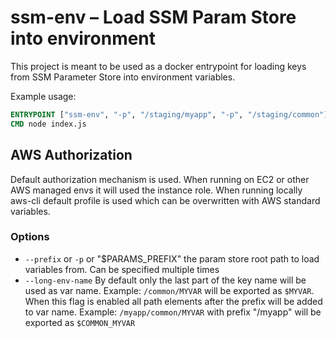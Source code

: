 # ssm-env – Load SSM Param Store into environment

This project is meant to be used as a docker entrypoint for loading keys from SSM Parameter Store into environment variables.

Example usage:

```Dockerfile
ENTRYPOINT ["ssm-env", "-p", "/staging/myapp", "-p", "/staging/common"]
CMD node index.js
```

## AWS Authorization
Default authorization mechanism is used. When running on EC2 or other AWS managed envs it will used the instance role. When running locally aws-cli default profile is used which can be overwritten with AWS standard variables.

### Options
* `--prefix` or `-p` or "$PARAMS_PREFIX" the param store root path to load variables from. Can be specified multiple times
* `--long-env-name` By default only the last part of the key name will be used as var name. Example: `/common/MYVAR` will be exported as `$MYVAR`. When this flag is enabled all path elements after the prefix will be added to var name. Example: `/myapp/common/MYVAR` with prefix "/myapp" will be exported as `$COMMON_MYVAR`
